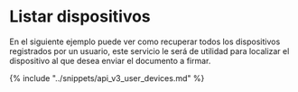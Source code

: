 # Listar dispositivos

En el siguiente ejemplo puede ver como recuperar todos los dispositivos registrados por un usuario, este servicio le será de utilidad para localizar el dispositivo al que desea enviar el documento a firmar.

{% include "../snippets/api_v3_user_devices.md" %}